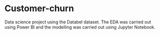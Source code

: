 # Customer-churn

Data science project using the Databel dataset. 
The EDA was carried out using Power BI and the modelling was carried out using Jupyter Notebook. 

